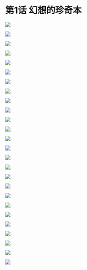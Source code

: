 # 第1话 幻想的珍奇本

![](../../.gitbook/assets/IMG_0001.jpg)

![](../../.gitbook/assets/IMG_0002.jpg)

![](../../.gitbook/assets/IMG_0002_2.jpg)

![](../../.gitbook/assets/IMG_0004.jpg)

![](../../.gitbook/assets/IMG_0005.jpg)

![](../../.gitbook/assets/IMG_0006.jpg)

![](../../.gitbook/assets/IMG_0007.jpg)

![](../../.gitbook/assets/IMG_0008.jpg)

![](../../.gitbook/assets/IMG_0009.jpg)

![](../../.gitbook/assets/IMG_0010.jpg)

![](../../.gitbook/assets/IMG_0011.jpg)

![](../../.gitbook/assets/IMG_0012.jpg)

![](../../.gitbook/assets/IMG_0013.jpg)

![](../../.gitbook/assets/IMG_0014.jpg)

![](../../.gitbook/assets/IMG_0015.jpg)

![](../../.gitbook/assets/IMG_0016.jpg)

![](../../.gitbook/assets/IMG_0017.jpg)

![](../../.gitbook/assets/IMG_0018.jpg)

![](../../.gitbook/assets/IMG_0019.jpg)

![](../../.gitbook/assets/IMG_0020.jpg)

![](../../.gitbook/assets/IMG_0021.jpg)

![](../../.gitbook/assets/IMG_0022.jpg)

![](../../.gitbook/assets/IMG_0023.jpg)

![](../../.gitbook/assets/IMG_0024.jpg)

![](../../.gitbook/assets/IMG_0025.jpg)

![](../../.gitbook/assets/IMG_0026.jpg)

